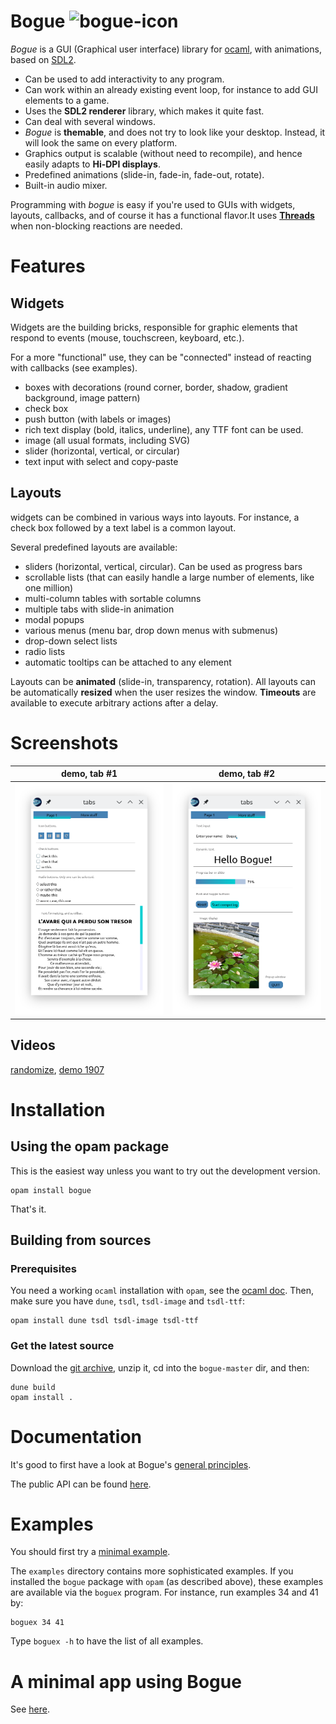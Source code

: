 # Bogue ![bogue-icon](https://raw.githubusercontent.com/sanette/bogue/master/bogue-icon.png)

_Bogue_ is a GUI (Graphical user interface) library for
[ocaml](https://ocaml.org/), with animations, based on
[SDL2](http://www.libsdl.org/).

* Can be used to add interactivity to any program.
* Can work within an already existing event loop, for instance to add
  GUI elements to a game.
* Uses the __SDL2 renderer__ library, which makes it quite fast.
* Can deal with several windows.
* _Bogue_ is __themable__, and does not try to look like your
  desktop. Instead, it will look the same on every platform.
* Graphics output is scalable (without need to recompile), and hence
  easily adapts to __Hi-DPI displays__.
* Predefined animations (slide-in, fade-in, fade-out, rotate).
* Built-in audio mixer.

Programming with _bogue_ is easy if you're used to GUIs with widgets,
layouts, callbacks, and of course it has a functional flavor.  ​It uses
__[Threads](https://caml.inria.fr/pub/docs/manual-ocaml/libref/Thread.html)__
when non-blocking reactions are needed.

# Features

## Widgets

Widgets are the building bricks, responsible for graphic elements that
respond to events (mouse, touchscreen, keyboard, etc.).

For a more "functional" use, they can be "connected" instead of
reacting with callbacks (see examples).

* boxes with decorations (round corner, border, shadow, gradient
  background, image pattern)
* check box
* push button (with labels or images)
* rich text display (bold, italics, underline), any TTF font can be used.
* image (all usual formats, including SVG)
* slider (horizontal, vertical, or circular)
* text input with select and copy-paste

## Layouts

widgets can be combined in various ways into layouts. For instance, a
check box followed by a text label is a common layout.

Several predefined layouts are available:

* sliders (horizontal, vertical, circular). Can be used as progress bars
* scrollable lists (that can easily handle a large number of elements,
  like one million)
* multi-column tables with sortable columns
* multiple tabs with slide-in animation
* modal popups
* various menus (menu bar, drop down menus with submenus)
* drop-down select lists
* radio lists
* automatic tooltips can be attached to any element

Layouts can be __animated__ (slide-in, transparency, rotation).  All
layouts can be automatically __resized__ when the user resizes the
window. __Timeouts__ are available to execute arbitrary actions after
a delay.

# Screenshots

| demo, tab #1 | demo, tab #2 |
|-----|-----|
|![demo1](tabs1.png)| ![demo2](tabs2.png) |


## Videos

[randomize](https://www.youtube.com/watch?v=b7rBCctJ7Cw), [demo 1907](https://youtu.be/isFLxnDooL8)

# Installation

## Using the opam package
This is the easiest way unless you want to try out the development version.

```
opam install bogue
```

That's it.

## Building from sources

### Prerequisites

You need a working `ocaml` installation with `opam`, see the [ocaml doc](https://ocaml.org/docs/install.html). Then, make sure
you have `dune`, `tsdl`, `tsdl-image` and `tsdl-ttf`:
```
opam install dune tsdl tsdl-image tsdl-ttf
```

### Get the latest source

Download the
[git archive](https://github.com/sanette/bogue/archive/master.zip),
unzip it, cd into the `bogue-master` dir, and then:

```
dune build
opam install .
```

# Documentation

It's good to first have a look at Bogue's
[general principles](http://sanette.github.io/bogue/Principles.html).

The public API can be found
[here](http://sanette.github.io/bogue/Bogue.html).

# Examples

You should first try a
[minimal example](http://sanette.github.io/bogue/Bogue.html#example).

The `examples` directory contains more sophisticated examples. If you
installed the `bogue` package with `opam` (as described above), these
examples are available via the `boguex` program. For instance, run
examples 34 and 41 by:

```
boguex 34 41
```

Type `boguex -h` to have the list of all examples.

# A minimal app using Bogue

See [here](https://github.com/sanette/randomize).
